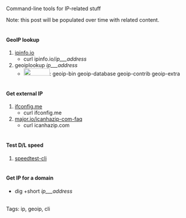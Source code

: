 Command-line tools for IP-related stuff

Note: this post will be populated over time with related content.
<br/><br/>

#### GeoIP lookup
1. [ipinfo.io](http://ipinfo.io)
    * curl ipinfo.io/_ip___address_ 
2. geoiplookup _ip___address_
    * <img src="https://raw.githubusercontent.com/i90rr/i90rr.github.io/master/resources/img/debian-logo.jpeg" style="width: 71px; height: 20px" vspace="-3px">: geoip-bin geoip-database geoip-contrib geoip-extra
<br/><br/>

#### Get external IP
1. [ifconfig.me](ifconfig.me)
    * curl ifconfig.me
2. [major.io/icanhazip-com-faq](https://major.io/icanhazip-com-faq/)
    * curl icanhazip.com
<br/><br/>

#### Test D/L speed
1. [speedtest-cli](https://pypi.python.org/pypi/speedtest-cli)
<br/><br/>

#### Get IP for a domain
* dig +short _ip___address_
<br/><br/>

Tags: ip, geoip, cli
